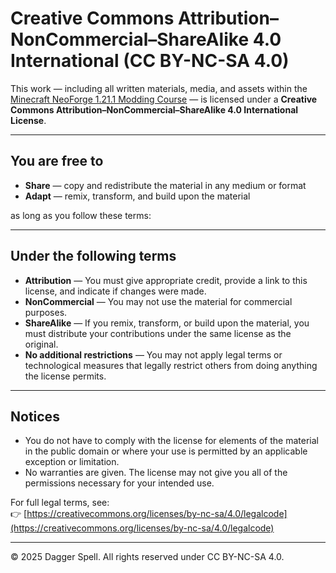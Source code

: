 # Creative Commons Attribution–NonCommercial–ShareAlike 4.0 International (CC BY-NC-SA 4.0)

This work — including all written materials, media, and assets within the [Minecraft NeoForge 1.21.1 Modding Course](https://daggerspell.github.io/MinecraftModdingCourse/) — is licensed under a **Creative Commons Attribution–NonCommercial–ShareAlike 4.0 International License**.

---

## You are free to

- **Share** — copy and redistribute the material in any medium or format
- **Adapt** — remix, transform, and build upon the material

as long as you follow these terms:

---

## Under the following terms

- **Attribution** — You must give appropriate credit, provide a link to this license, and indicate if changes were made.
- **NonCommercial** — You may not use the material for commercial purposes.
- **ShareAlike** — If you remix, transform, or build upon the material, you must distribute your contributions under the same license as the original.
- **No additional restrictions** — You may not apply legal terms or technological measures that legally restrict others from doing anything the license permits.

---

## Notices

- You do not have to comply with the license for elements of the material in the public domain or where your use is permitted by an applicable exception or limitation.
- No warranties are given. The license may not give you all of the permissions necessary for your intended use.

For full legal terms, see:  
👉 [https://creativecommons.org/licenses/by-nc-sa/4.0/legalcode](https://creativecommons.org/licenses/by-nc-sa/4.0/legalcode)

---

© 2025 Dagger Spell. All rights reserved under CC BY-NC-SA 4.0.
